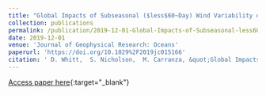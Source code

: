 ```yaml
---
title: "Global Impacts of Subseasonal ($less$60~Day) Wind Variability on Ocean Surface Stress, Buoyancy Flux, and Mixed Layer Depth"
collection: publications
permalink: /publication/2019-12-01-Global-Impacts-of-Subseasonal-less60Day-Wind-Variability-on-Ocean-Surface-Stress-Buoyancy-Flux-and-Mixed-Layer-Depth
date: 2019-12-01
venue: 'Journal of Geophysical Research: Oceans'
paperurl: 'https://doi.org/10.1029%2F2019jc015166'
citation: ' D. Whitt,  S. Nicholson,  M. Carranza, &quot;Global Impacts of Subseasonal ($less$60~Day) Wind Variability on Ocean Surface Stress, Buoyancy Flux, and Mixed Layer Depth.&quot; Journal of Geophysical Research: Oceans, 2019.'
---
```

[Access paper here](https://doi.org/10.1029%2F2019jc015166){:target="_blank"}
